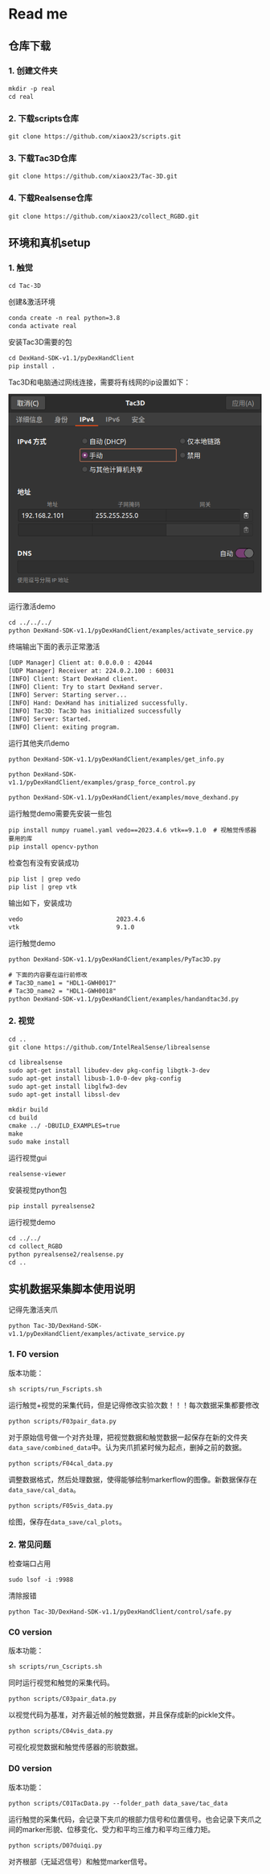 # Read me

## 仓库下载

### 1. 创建文件夹
```
mkdir -p real
cd real
```

### 2. 下载scripts仓库
```
git clone https://github.com/xiaox23/scripts.git
```

### 3. 下载Tac3D仓库

```
git clone https://github.com/xiaox23/Tac-3D.git
```

### 4. 下载Realsense仓库

```
git clone https://github.com/xiaox23/collect_RGBD.git
```

## 环境和真机setup
### 1. 触觉
```
cd Tac-3D
```
创建&激活环境
```
conda create -n real python=3.8
conda activate real
```

安装Tac3D需要的包
```
cd DexHand-SDK-v1.1/pyDexHandClient
pip install .
```

Tac3D和电脑通过网线连接，需要将有线网的ip设置如下：

![alt text](readme_pic/image.png)

运行激活demo
```
cd ../../../
python DexHand-SDK-v1.1/pyDexHandClient/examples/activate_service.py
```
终端输出下面的表示正常激活
```
[UDP Manager] Client at: 0.0.0.0 : 42044
[UDP Manager] Receiver at: 224.0.2.100 : 60031
[INFO] Client: Start DexHand client.
[INFO] Client: Try to start DexHand server.
[INFO] Server: Starting server...
[INFO] Hand: DexHand has initialized successfully.
[INFO] Tac3D: Tac3D has initialized successfully
[INFO] Server: Started.
[INFO] Client: exiting program.
```

运行其他夹爪demo
```
python DexHand-SDK-v1.1/pyDexHandClient/examples/get_info.py
```

```
python DexHand-SDK-v1.1/pyDexHandClient/examples/grasp_force_control.py
```

```
python DexHand-SDK-v1.1/pyDexHandClient/examples/move_dexhand.py
```
运行触觉demo需要先安装一些包
```
pip install numpy ruamel.yaml vedo==2023.4.6 vtk==9.1.0  # 视触觉传感器要用的库
pip install opencv-python
```
检查包有没有安装成功
```
pip list | grep vedo
pip list | grep vtk
```
输出如下，安装成功
```
vedo                          2023.4.6
vtk                           9.1.0
```
运行触觉demo

```
python DexHand-SDK-v1.1/pyDexHandClient/examples/PyTac3D.py
```

```
# 下面的内容要在运行前修改
# Tac3D_name1 = "HDL1-GWH0017"
# Tac3D_name2 = "HDL1-GWH0018"
python DexHand-SDK-v1.1/pyDexHandClient/examples/handandtac3d.py
```

### 2. 视觉
```
cd ..
git clone https://github.com/IntelRealSense/librealsense
```

```
cd librealsense
sudo apt-get install libudev-dev pkg-config libgtk-3-dev
sudo apt-get install libusb-1.0-0-dev pkg-config
sudo apt-get install libglfw3-dev
sudo apt-get install libssl-dev
```

```
mkdir build
cd build
cmake ../ -DBUILD_EXAMPLES=true
make
sudo make install 
```
运行视觉gui
```
realsense-viewer
```
安装视觉python包
```
pip install pyrealsense2
```
运行视觉demo
```
cd ../../
cd collect_RGBD
python pyrealsense2/realsense.py
cd ..
```

## 实机数据采集脚本使用说明

记得先激活夹爪
```
python Tac-3D/DexHand-SDK-v1.1/pyDexHandClient/examples/activate_service.py
```

### 1. F0 version
版本功能：

```
sh scripts/run_Fscripts.sh
```

运行触觉+视觉的采集代码，但是记得修改实验次数！！！每次数据采集都要修改

```
python scripts/F03pair_data.py
```

对于原始信号做一个对齐处理，把视觉数据和触觉数据一起保存在新的文件夹```data_save/combined_data```中。认为夹爪抓紧时候为起点，删掉之前的数据。

```
python scripts/F04cal_data.py
```

调整数据格式，然后处理数据，使得能够绘制markerflow的图像。新数据保存在```data_save/cal_data```。

```
python scripts/F05vis_data.py
```

绘图，保存在```data_save/cal_plots```。

### 2. 常见问题
检查端口占用
```
sudo lsof -i :9988
```
清除报错
```
python Tac-3D/DexHand-SDK-v1.1/pyDexHandClient/control/safe.py
```
### C0 version
版本功能：

```
sh scripts/run_Cscripts.sh
```

同时运行视觉和触觉的采集代码。

```
python scripts/C03pair_data.py
```

以视觉代码为基准，对齐最近帧的触觉数据，并且保存成新的pickle文件。

```
python scripts/C04vis_data.py
```

可视化视觉数据和触觉传感器的形貌数据。

### D0 version
版本功能：

```
python scripts/C01TacData.py --folder_path data_save/tac_data
```

运行触觉的采集代码，会记录下夹爪的根部力信号和位置信号。也会记录下夹爪之间的marker形貌、位移变化、受力和平均三维力和平均三维力矩。

```
python scripts/D07duiqi.py
```

对齐根部（无延迟信号）和触觉marker信号。

